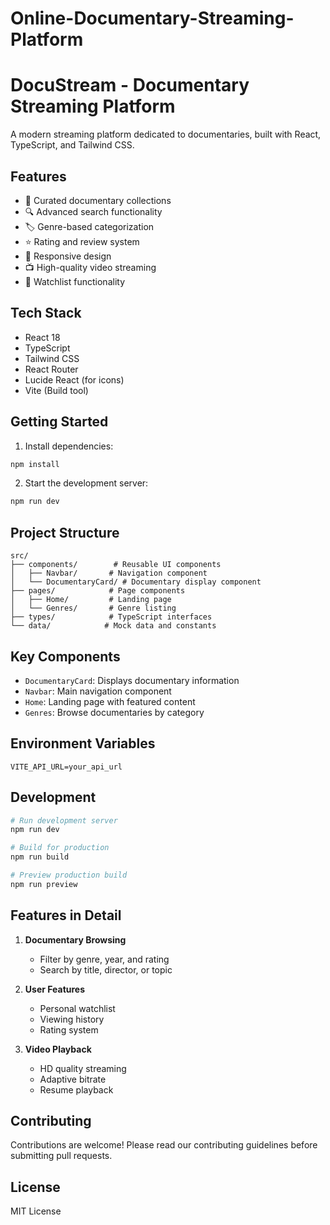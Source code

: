 # Online-Documentary-Streaming-Platform
# DocuStream - Documentary Streaming Platform

A modern streaming platform dedicated to documentaries, built with React, TypeScript, and Tailwind CSS.

## Features

- 🎥 Curated documentary collections
- 🔍 Advanced search functionality
- 🏷️ Genre-based categorization
- ⭐ Rating and review system
- 📱 Responsive design
- 📺 High-quality video streaming
- 🔖 Watchlist functionality

## Tech Stack

- React 18
- TypeScript
- Tailwind CSS
- React Router
- Lucide React (for icons)
- Vite (Build tool)

## Getting Started

1. Install dependencies:
```bash
npm install
```

2. Start the development server:
```bash
npm run dev
```

## Project Structure

```
src/
├── components/        # Reusable UI components
│   ├── Navbar/       # Navigation component
│   └── DocumentaryCard/ # Documentary display component
├── pages/            # Page components
│   ├── Home/         # Landing page
│   └── Genres/       # Genre listing
├── types/            # TypeScript interfaces
└── data/            # Mock data and constants
```

## Key Components

- `DocumentaryCard`: Displays documentary information
- `Navbar`: Main navigation component
- `Home`: Landing page with featured content
- `Genres`: Browse documentaries by category

## Environment Variables

```env
VITE_API_URL=your_api_url
```

## Development

```bash
# Run development server
npm run dev

# Build for production
npm run build

# Preview production build
npm run preview
```

## Features in Detail

1. **Documentary Browsing**
   - Filter by genre, year, and rating
   - Search by title, director, or topic

2. **User Features**
   - Personal watchlist
   - Viewing history
   - Rating system

3. **Video Playback**
   - HD quality streaming
   - Adaptive bitrate
   - Resume playback

## Contributing

Contributions are welcome! Please read our contributing guidelines before submitting pull requests.

## License

MIT License
